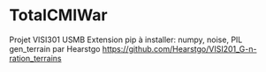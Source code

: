 # TotalCMIWar
Projet VISI301 USMB 
Extension pip à installer: numpy, noise, PIL   
gen_terrain par Hearstgo
https://github.com/Hearstgo/VISI201_G-n-ration_terrains
